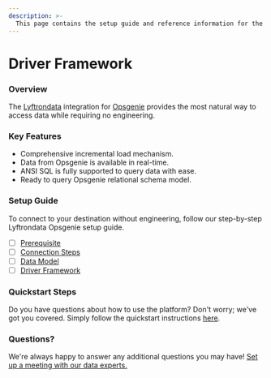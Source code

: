 ```yaml
---
description: >-
  This page contains the setup guide and reference information for the Opsgenie source connector.
---
```


# Driver Framework

### Overview

The [Lyftrondata](https://www.lyftrondata.com/) integration for [Opsgenie](https://www.lyftrondata.com/integration/sales-analytics/opsgenie/) provides the most natural way to access data while requiring no engineering.

### Key Features

* Comprehensive incremental load mechanism.
* Data from Opsgenie is available in real-time.&#x20;
* ANSI SQL is fully supported to query data with ease.
* Ready to query Opsgenie relational schema model.

### Setup Guide

To connect to your destination without engineering, follow our step-by-step Lyftrondata Opsgenie setup guide.

* [ ] [Prerequisite](../prerequisite.md)
* [ ] [Connection Steps](../connection-steps.md)
* [ ] [Data Model](../data-model/erd.md)
* [ ] [Driver Framework](../driver-framework/)

### Quickstart Steps

Do you have questions about how to use the platform? Don't worry; we've got you covered. Simply follow the quickstart instructions [here](../driver-framework/README.md).

### Questions? <a href="#questions" id="questions"></a>

We're always happy to answer any additional questions you may have! [Set up a meeting with our data experts.](https://www.lyftrondata.com/book-a-meeting/)


